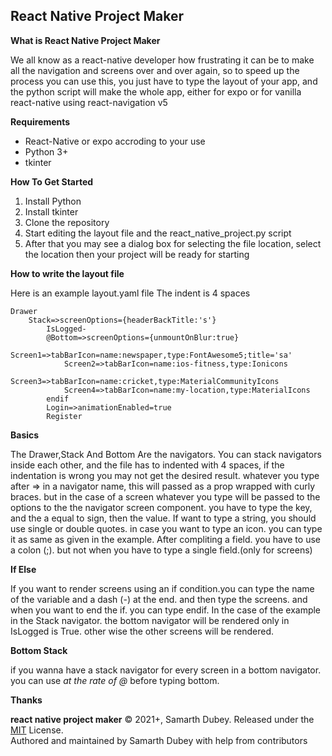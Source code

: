 ## React Native Project Maker


**What is React Native Project Maker**

We all know as a react-native developer how frustrating it can be to make all the navigation and screens over and over again, so to speed up the process you can use this, you just have to type the layout of your app, and the python script will make the whole app, either for expo or for vanilla react-native using react-navigation v5

**Requirements**

 - React-Native or expo accroding to your use
 - Python 3+
 - tkinter

**How To Get Started**

 1. Install Python
 2. Install tkinter 
 3. Clone the repository
 4. Start editing the layout file and the react_native_project.py script
 5. After that you may see a dialog box for selecting the file location, select the location then your project will be ready for starting
 
 **How to write the layout file**
 
 Here is an example layout.yaml file
 The indent is 4 spaces

    Drawer
		Stack=>screenOptions={headerBackTitle:'s'}
			IsLogged-
			@Bottom=>screenOptions={unmountOnBlur:true}
				Screen1=>tabBarIcon=name:newspaper,type:FontAwesome5;title='sa'
				Screen2=>tabBarIcon=name:ios-fitness,type:Ionicons
				Screen3=>tabBarIcon=name:cricket,type:MaterialCommunityIcons
				Screen4=>tabBarIcon=name:my-location,type:MaterialIcons
			endif
			Login=>animationEnabled=true
			Register

**Basics**

The Drawer,Stack And Bottom Are the navigators. You can stack navigators inside each other, and the file has to indented with 4 spaces, if the indentation is wrong you may not get the desired result. 
whatever you type after => in a navigator name, this will passed as a prop wrapped with curly braces.
but in the case of a screen whatever you type will be passed to the options to the the navigator screen component. you have to type the key, and the a equal to sign, then the value.
If want to type a string, you should use single or double quotes. in case you want to type an icon. you can type it as same as given in the example.
After compliting a field. you have to use a colon (;). but not when you have to type a single field.(only for screens)

**If Else**

If you want to render screens using an if condition.you can type the name of the variable and a dash (-) at the end. and then type the screens. and when you want to end the if. you can type endif. In the case of the example in the Stack navigator. the bottom navigator will be rendered only in  IsLogged is True. other wise the other screens will be rendered.

**Bottom Stack**

if you wanna have a stack navigator for every screen in a bottom navigator. you can use *at the rate of @* before typing bottom.

**Thanks**

**react native project maker** © 2021+, Samarth Dubey. Released under the [MIT](http://mit-license.org/) License.  
Authored and maintained by Samarth Dubey with help from contributors 

